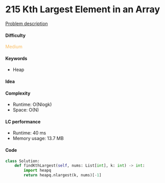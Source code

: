 215 Kth Largest Element in an Array
=======================
[Problem description](https://leetcode.com/problems/kth-largest-element-in-an-array/)

#### Difficulty
<span style="color:#FABC60">Medium</span>

#### Keywords
- Heap
  
#### Idea


#### Complexity
- Runtime: O(Nlogk)
- Space: O(N)
  
#### LC performance
- Runtime: 40 ms
- Memory usage: 13.7 MB

#### Code
```python
class Solution:
    def findKthLargest(self, nums: List[int], k: int) -> int:
        import heapq
        return heapq.nlargest(k, nums)[-1]
```